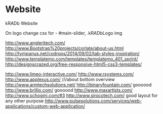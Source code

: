 # Website
kRADb Website

On logo change css for - #main-slider, .kRADbLogo img

http://www.angleritech.com/
http://www.Bootstrap%20projects/corlate/about-us.html
http://tympanus.net/codrops/2014/09/02/tab-styles-inspiration/
http://www.templatemo.com/templates/templatemo_401_sprint/
http://designscrazed.org/free-responsive-html5-css3-templates/



http://www.limeo-interactive.com/
http://www.rsystems.com/
http://www.applexus.com/ ///about bottom overview
http://www.armtechsolutions.net/
http://binaryfountain.com/   goooood
http://www.brillio.com/       goooood
http://www.maxartists.com/
http://www.schogini.com/#3
http://www.sirocotech.com/   good layout for any other purpose
http://www.pulsesolutions.com/services/web-applications/custom-web-application/

